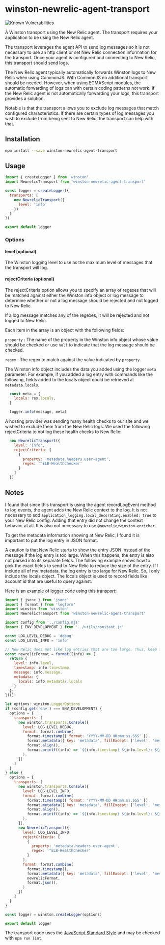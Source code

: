 # winston-newrelic-agent-transport

![Known Vulnerabilities](https://snyk.io/test/github/kimnetics/winston-newrelic-agent-transport/badge.svg)

A Winston transport using the New Relic agent. The transport requires your application to be using the New Relic agent.

The transport leverages the agent API to send log messages so it is not necessary to use an http client or set New Relic connection information for the transport. Once your agent is configured and connecting to New Relic, this transport should send logs.

The New Relic agent typically automatically forwards Winston logs to New Relic when using CommonJS. With CommonJS no additional transport should be needed. However, when using ECMAScript modules, the automatic forwarding of logs can with certain coding patterns not work. If the New Relic agent is not automatically forwarding your logs, this transport provides a solution.

Notable is that the transport allows you to exclude log messages that match configured characteristics. If there are certain types of log messages you wish to exclude from being sent to New Relic, the transport can help with that.

## Installation

```sh
npm install --save winston-newrelic-agent-transport
```

## Usage

```javascript
import { createLogger } from 'winston'
import NewrelicTransport from 'winston-newrelic-agent-transport'

const logger = createLogger({
  transports: [
    new NewrelicTransport({
      level: 'info'
    })
  ]
})

export default logger
```

### Options

#### level (optional)

The Winston logging level to use as the maximum level of messages that the transport will log.

#### rejectCriteria (optional)

The rejectCriteria option allows you to specify an array of regexes that will be matched against either the Winston info object or log message to determine whether or not a log message should be rejected and not logged to New Relic.

If a log message matches any of the regexes, it will be rejected and not logged to New Relic.

Each item in the array is an object with the following fields:

`property`
: The name of the property in the Winston info object whose value should be checked or use `null` to indicate that the log message should be checked.

`regex`
: The regex to match against the value indicated by `property`.

The Winston info object includes the data you added using the logger `meta` parameter. For example, if you added a log entry with commands like the following, fields added to the locals object could be retrieved at `metadata.locals`.

```javascript
  const meta = {
    locals: res.locals,
  }

  logger.info(message, meta)
```

A hosting provider was sending many health checks to our site and we wished to exclude them from the New Relic logs. We used the following rejectCriteria to not log these health checks to New Relic:

```javascript
  new NewrelicTransport({
    level: 'info',
    rejectCriteria: [
      {
        property: 'metadata.headers.user-agent',
        regex: '^ELB-HealthChecker'
      }
    ]
  })
```

## Notes

I found that since this transport is using the agent recordLogEvent method to log events, the agent adds the New Relic context to the log. It is not necessary to add `application_logging.local_decorating.enabled: true` to your New Relic config. Adding that entry did not change the context behavior at all. It is also not necessary to use `@newrelic/winston-enricher`.

To get the metadata information showing at New Relic, I found it is important to put the log entry in JSON format.

A caution is that New Relic starts to show the entry JSON instead of the message if the log entry is too large. When this happens, the entry is also not parsed into its separate fields. The following example shows how to pick the exact fields to send to New Relic to reduce the size of the entry. If I include all of my metadata, the log entry is too large for New Relic. So, I only include the locals object. The locals object is used to record fields like account id that are useful to query against.

Here is an example of logger code using this transport:

```javascript
import { jsonc } from 'jsonc'
import { format } from 'logform'
import winston from 'winston'
import NewrelicTransport from 'winston-newrelic-agent-transport'

import config from '../config.mjs'
import { ENV_DEVELOPMENT } from '../utils/constant.js'

const LOG_LEVEL_DEBUG = 'debug'
const LOG_LEVEL_INFO = 'info'

// New Relic does not like log entries that are too large. Thus, keep fields to a minimum.
const newrelicFormat = format((info) => {
  return {
    level: info.level,
    timestamp: info.timestamp,
    message: info.message,
    metadata: {
      locals: info.metadata?.locals
    }
  };
})();

let options: winston.LoggerOptions
if (config.get('env') === ENV_DEVELOPMENT) {
  options = {
    transports: [
      new winston.transports.Console({
        level: LOG_LEVEL_DEBUG,
        format: format.combine(
          format.timestamp({ format: 'YYYY-MM-DD HH:mm:ss.SSS' }),
          format.metadata({ key: 'metadata', fillExcept: ['level', 'message', 'timestamp'] }),
          format.align(),
          format.printf((info) => `${info.timestamp} ${info.level}: ${info.message}${(Object.entries(info.metadata).length > 0) ? ' | ' + jsonc.stringify(info.metadata) : ''}`)
        ),
      })
    ]
  }
} else {
  options = {
    transports: [
      new winston.transports.Console({
        level: LOG_LEVEL_INFO,
        format: format.combine(
          format.timestamp({ format: 'YYYY-MM-DD HH:mm:ss.SSS' }),
          format.metadata({ key: 'metadata', fillExcept: ['level', 'message', 'timestamp'] }),
          format.align(),
          format.printf((info) => `${info.timestamp} ${info.level}: ${info.message}${(Object.entries(info.metadata).length > 0) ? ' | ' + jsonc.stringify(info.metadata) : ''}`)
        ),
      }),
      new NewrelicTransport({
        level: LOG_LEVEL_INFO,
        rejectCriteria: [
          {
            property: 'metadata.headers.user-agent',
            regex: '^ELB-HealthChecker'
          }
        ],
        format: format.combine(
          format.timestamp(),
          format.metadata({ key: 'metadata', fillExcept: ['level', 'message', 'timestamp'] }),
          newrelicFormat,
          format.json(),
        )
      })
    ]
  }
}

const logger = winston.createLogger(options)

export default logger
```

The transport code uses the [JavaScript Standard Style](https://standardjs.com) and may be checked with `npm run lint`.
